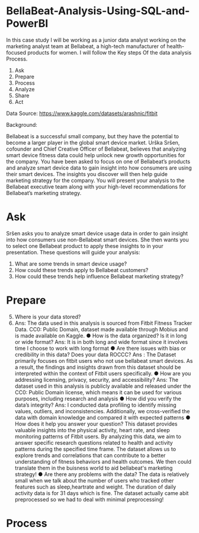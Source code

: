 # BellaBeat-Analysis-Using-SQL-and-PowerBI

In this case study I will be working as a junior data analyst working on the marketing analyst team at Bellabeat, a high-tech manufacturer of health-focused products for women. I will follow  the Key steps Of the data
analysis Process.
 1. Ask
 2. Prepare
 3. Process
 4. Analyze
 5. Share
 6. Act

Data Source: https://www.kaggle.com/datasets/arashnic/fitbit 

Background: 

Bellabeat is a successful small company, but they have the potential to become a larger player in the global smart device market. Urška Sršen, cofounder and Chief Creative Officer of Bellabeat, believes that analyzing smart
device fitness data could help unlock new growth opportunities for the company. You have been asked to focus on one of Bellabeat’s products and analyze smart device data to gain insight into how consumers are using their smart devices. The
insights you discover will then help guide marketing strategy for the company. You will present your analysis to the Bellabeat executive team along with your high-level recommendations for Bellabeat’s marketing strategy.


# Ask

Sršen asks you to analyze smart device usage data in order to gain insight into how consumers use non-Bellabeat smart
devices. She then wants you to select one Bellabeat product to apply these insights to in your presentation. These questions
will guide your analysis:

1. What are some trends in smart device usage?
2. How could these trends apply to Bellabeat customers?
3. How could these trends help influence Bellabeat marketing strategy?

 # Prepare
5. Where is your data stored?
6. Ans: The data used in this analysis is sourced from Fitbit Fitness Tracker Data. CC0: Public Domain, dataset made available through Mobius and is made available on Kaggle.
● How is the data organized? Is it in long or wide format?
Ans: It is in both long and wide format since it involves time I choose to work with long format
● Are there issues with bias or credibility in this data? Does your data ROCCC?
Ans : The Dataset primarily focuses on fitbit users who not use bellabeat smart devices. As a result, the findings and insights drawn from this dataset should be interpreted within the context of Fitbit users specifically. 
● How are you addressing licensing, privacy, security, and accessibility?
Ans: The dataset used in this analysis is publicly available and released under the CC0: Public Domain license, which means it can be used for various purposes, including research and analysis
● How did you verify the data’s integrity?
Ans: I conducted data profiling to identify missing values, outliers, and inconsistencies. Additionally, we cross-verified the data with domain knowledge and compared it with expected patterns
● How does it help you answer your question?
This dataset provides valuable insights into the physical activity, heart rate, and sleep monitoring patterns of Fitbit users. By analyzing this data, we aim to answer specific research questions related to health and activity patterns during the specified time frame. The dataset allows us to explore trends and correlations that can contribute to a better understanding of fitness behaviors and health outcomes. We then could translate them in the buisness world to aid bellabeat's marketing strategy!
● Are there any problems with the data?
The data is relatively small when we talk about the number of users who tracked other features such as sleep,heartrate and weight. The duration of daily activity data is for 31 days which is fine. The dataset actually came abit preprocessed so we had to deal with minimal preprocessing!

# Process 


